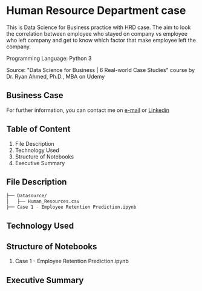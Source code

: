# Human Resource Department case

This is Data Science for Business practice with HRD case.
The aim to look the correlation between employee who stayed on company vs employee who left company and get to know which factor that make employee left the company.

Programming Language: Python 3

Source: "Data Science for Business | 6 Real-world Case Studies" course by Dr. Ryan Ahmed, Ph.D., MBA on Udemy

## Business Case
For further information, you can contact me on [e-mail](a.asshidiq@gmail.com) or [Linkedin](www.linkedin.com/in/asshidiq)

## Table of Content
1. File Description
2. Technology Used
3. Structure of Notebooks
4. Executive Summary

## File Description
```bash
├── Datasource/
│   ├── Human_Resources.csv
├── Case 1 - Employee Retention Prediction.ipynb
```

## Technology Used

## Structure of Notebooks
1. Case 1 - Employee Retention Prediction.ipynb

## Executive Summary
